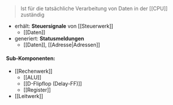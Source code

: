 > Ist für die tatsächliche Verarbeitung von Daten in der [[CPU]] zuständig

- erhält: **Steuersignale** von [[Steuerwerk]]
	- [[Daten]]
- generiert: **Statusmeldungen**
	- [[Daten]], [[Adresse|Adressen]]



#### Sub-Komponenten:
- [[Rechenwerk]]
	- [[ALU]]
	- [[D-Flipflop (Delay-FF)]]
	- [[Register]]
- [[Leitwerk]]